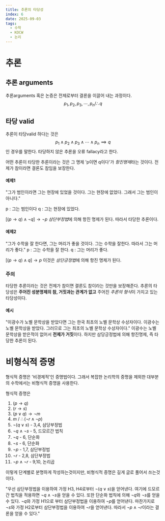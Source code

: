```yaml
---
title: 추론의 타당성
index: 6
date: 2025-09-03
tags:
  - 수학
  - KOCW
  - 논리
---
```


# 추론

## 추론 arguments

추론arguments 혹은 논증은 전제로부터 결론을 이끌어 내는 과정이다.
$$p_1,p_2,p_3,\cdots,p_n /\therefore q$$

## 타당 valid

추론이 타당valid 하다는 것은
$$p_1 \land p_2 \land p_3 \land \cdots \land p_n \implies q$$
인 경우를 말한다. 타당하지 않은 추론을 오류 fallacy라고 한다.

어떤 추론이 타당한 추론이라는 것은 그 명제 'p이면 q이다'가 *항진명제*라는 것이다.
전제가 참이라면 결론도 참임을 보장한다.

#### 예제1

"그가 범인이라면 그는 현장에 있었을 것이다. 그는 현장에 없었다. 그래서 그는 범인이 아니다."

p : 그는 범인이다
q : 그는 현장에 있었다.

$[(p\rightarrow q)\land \neg q] \rightarrow \neg p$
*삼단부정법*에 의해 항진 명제가 된다. 따라서 타당한 추론이다.

#### 예제2

"그가 수학을 잘 한다면, 그는 머리가 좋을 것이다. 그는 수학을 잘한다. 따라서 그는 머리가 좋다."
p : 그는 수학을 잘 한다.
q : 그는 머리가 좋다.

$[(p\rightarrow q)\land q] \rightarrow p$
이것은 *삼단긍정법*에 의해 항진 명제가 된다.

### 주의

타당한 추론이라는 것은 전제가 참이면 결론도 참이라는 것만을 보장해준다.
추론의 타당성은 **주어진 성분명제의 참, 거짓과는 관계가 없고** 주어진 *추론의 형식*이 가지고 있는 타당성이다.

#### 예시

"이광수가 노벨 문학상을 받았다면 그는 한국 최초의 노벨 문학상 수상자이다. 이광수는 노벨 문학상을 받았다. 그러므로 그는 최초의 노벨 문학상 수상자이다."
이광수는 노벨 문학상을 받은적이 없어서 **전제가 거짓**이다.
하지만 삼당긍정법에 의해 항진명제, 즉 타당한 추론이 된다.

# 비형식적 증명

형식적 증명은 '비경제적'인 증명법이다.
그래서 복잡한 논리학의 증명을 제외한 대부분의 수학에서는 비형식적 증명을 사용한다.

형식적 증명은

1. $(p\rightarrow q)$
2. $(r \rightarrow s)$
3. $(p \lor q) \rightarrow\neg m$
4. $m$ / $\therefore (\neg r \land \neg p)$
5. $\neg(q \lor s)$ - 3,4, 삼당부정법
6. $\neg q \land \neg s$ - 5, 드모르간 법칙
7. $\neg q$ - 6, 단순화
8. $\neg s$ - 6, 단순화
9. $\neg p$ - 1,7, 삼단부정법
10. $\neg r$ - 2,8, 삼단부정법
11. $\neg p \land \neg r$ - 9,10, 논리곱

이렇게 단계별로 분명하게 작성하는것이지만, 비형식적 증명은 길게 글로 풀어서 쓰는것이다.

"우선 삼단부정법을 이용하여 가정 H3, H4로부터 $\neg(q\lor s)$을 얻어낸다. 여기에 드모르간 법칙을 적용하면 $\neg q \land \neg s$을 얻을 수 있다. 또한 단순화 법칙에 의해 $\neg q$와 $\neg s$를 얻을 수 있다. $\neg q$와 가정 H1으로 부터 삼단부정법을 이용하여 $\neg p$를 얻어낸다. 마찬가지로 $\neg s$와 가정 H2로부터 삼단부정법을 이용하여 $\neg r$을 얻어낸다. 따라서 $\neg p \land \neg r$이라는 결론을 얻을 수 있다."
